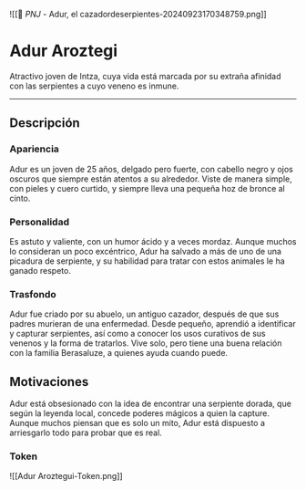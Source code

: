 ![[👤 _PNJ_ - Adur, el cazadordeserpientes-20240923170348759.png]]
# Adur Aroztegi
Atractivo joven de Intza, cuya vida está marcada  por su  extraña afinidad con las serpientes a cuyo veneno es inmune. 

---
## Descripción
### Apariencia 
Adur es un joven de 25 años, delgado pero fuerte, con cabello negro y ojos oscuros que siempre están atentos a su alrededor. Viste de manera simple, con pieles y cuero curtido, y siempre lleva una pequeña hoz de bronce al cinto.
### Personalidad 
Es astuto y valiente, con un humor ácido y a veces mordaz. Aunque muchos lo consideran un poco excéntrico, Adur ha salvado a más de uno de una picadura de serpiente, y su habilidad para tratar con estos animales le ha ganado respeto.
### Trasfondo 
Adur fue criado por su abuelo, un antiguo cazador, después de que sus padres murieran de una enfermedad. Desde pequeño, aprendió a identificar y capturar serpientes, así como a conocer los usos curativos de sus venenos y la forma de tratarlos. Vive solo, pero tiene una buena relación con la familia Berasaluze, a quienes ayuda cuando puede.
## Motivaciones
Adur está obsesionado con la idea de encontrar una serpiente dorada, que según la leyenda local, concede poderes mágicos a quien la capture. Aunque muchos piensan que es solo un mito, Adur está dispuesto a arriesgarlo todo para probar que es real.
### Token
![[Adur Aroztegui-Token.png]]